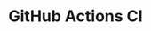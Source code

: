 # GitHub Actions CI








































































































































































































































































































































































































































































































































































































































































































































































































































































































































































































































































































































































































































































































































































































































































































































































































































































































































































































































































































































































































































































































































































































































































































































































































































































































































































































































































































































































































































































































































































































































































































































































































































































































































































































































































































































